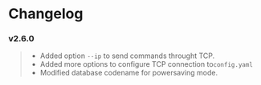 # Changelog

### v2.6.0
>- Added option <code>--ip</code> to send commands throught TCP.
>- Added more options to configure TCP connection to<code>config.yaml</code>
>- Modified database codename for powersaving mode.